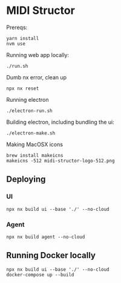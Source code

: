 # MIDI Structor

Prereqs:
```
yarn install
nvm use
```

Running web app locally:
```
./run.sh
```

Dumb nx error, clean up 
```
npx nx reset
```

Running electron
```
./electron-run.sh
```

Building electron, including bundling the ui:
```
./electron-make.sh
```

Making MacOSX icons
```
brew install makeicns
makeicns -512 midi-structor-logo-512.png
```

## Deploying

### UI
```
npx nx build ui --base './' --no-cloud
```

### Agent
```
npx nx build agent --no-cloud
```

## Running Docker locally
```
npx nx build ui --base './' --no-cloud
docker-compose up --build
```
